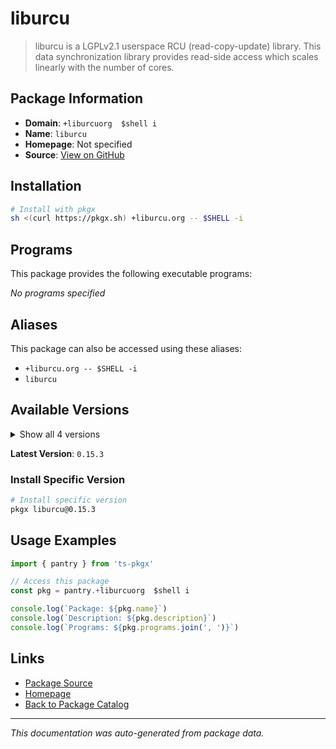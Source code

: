# liburcu

> liburcu is a LGPLv2.1 userspace RCU (read-copy-update) library. This data synchronization library provides read-side access which scales linearly with the number of cores.

## Package Information

- **Domain**: `+liburcuorg  $shell i`
- **Name**: `liburcu`
- **Homepage**: Not specified
- **Source**: [View on GitHub](https://github.com/pkgxdev/pantry/tree/main/projects/liburcu.org/package.yml)

## Installation

```bash
# Install with pkgx
sh <(curl https://pkgx.sh) +liburcu.org -- $SHELL -i
```

## Programs

This package provides the following executable programs:

*No programs specified*

## Aliases

This package can also be accessed using these aliases:

- `+liburcu.org -- $SHELL -i`
- `liburcu`

## Available Versions

<details>
<summary>Show all 4 versions</summary>

- `0.15.3`, `0.15.2`, `0.15.1`, `0.15.0`

</details>

**Latest Version**: `0.15.3`

### Install Specific Version

```bash
# Install specific version
pkgx liburcu@0.15.3
```

## Usage Examples

```typescript
import { pantry } from 'ts-pkgx'

// Access this package
const pkg = pantry.+liburcuorg  $shell i

console.log(`Package: ${pkg.name}`)
console.log(`Description: ${pkg.description}`)
console.log(`Programs: ${pkg.programs.join(', ')}`)
```

## Links

- [Package Source](https://github.com/pkgxdev/pantry/tree/main/projects/liburcu.org/package.yml)
- [Homepage](#)
- [Back to Package Catalog](../package-catalog.md)

---

*This documentation was auto-generated from package data.*
